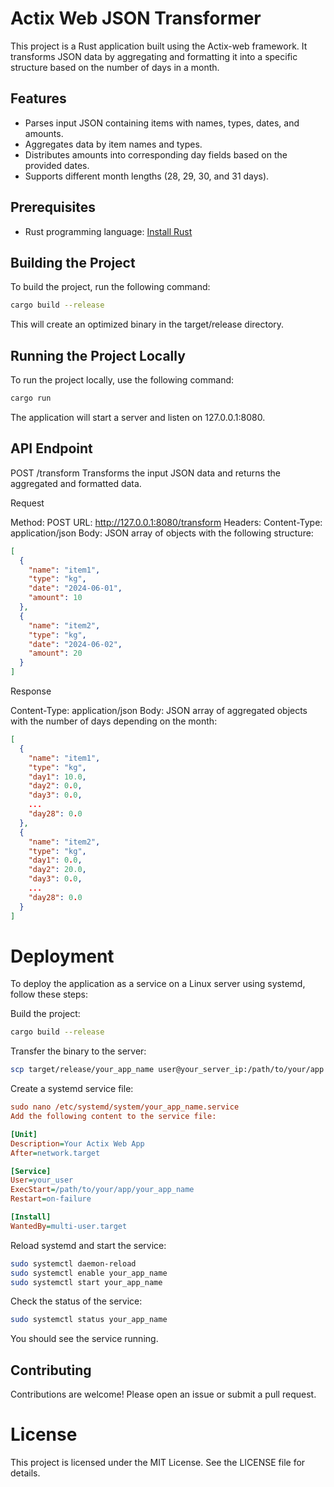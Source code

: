 # Actix Web JSON Transformer

This project is a Rust application built using the Actix-web framework. It transforms JSON data by aggregating and formatting it into a specific structure based on the number of days in a month.

## Features

- Parses input JSON containing items with names, types, dates, and amounts.
- Aggregates data by item names and types.
- Distributes amounts into corresponding day fields based on the provided dates.
- Supports different month lengths (28, 29, 30, and 31 days).

## Prerequisites

- Rust programming language: [Install Rust](https://www.rust-lang.org/tools/install)

## Building the Project

To build the project, run the following command:

```sh
cargo build --release
```

This will create an optimized binary in the target/release directory.

## Running the Project Locally

To run the project locally, use the following command:

```sh
cargo run
```

The application will start a server and listen on 127.0.0.1:8080.

## API Endpoint

POST /transform
Transforms the input JSON data and returns the aggregated and formatted data.

Request

Method: POST
URL: http://127.0.0.1:8080/transform
Headers: Content-Type: application/json
Body: JSON array of objects with the following structure:
```json
[
  {
    "name": "item1",
    "type": "kg",
    "date": "2024-06-01",
    "amount": 10
  },
  {
    "name": "item2",
    "type": "kg",
    "date": "2024-06-02",
    "amount": 20
  }
]
```

Response

Content-Type: application/json
Body: JSON array of aggregated objects with the number of days depending on the month:
```json
[
  {
    "name": "item1",
    "type": "kg",
    "day1": 10.0,
    "day2": 0.0,
    "day3": 0.0,
    ...
    "day28": 0.0
  },
  {
    "name": "item2",
    "type": "kg",
    "day1": 0.0,
    "day2": 20.0,
    "day3": 0.0,
    ...
    "day28": 0.0
  }
]
```

# Deployment

To deploy the application as a service on a Linux server using systemd, follow these steps:

Build the project:
```sh
cargo build --release
```

Transfer the binary to the server:

```sh
scp target/release/your_app_name user@your_server_ip:/path/to/your/app
```

Create a systemd service file:
```ini
sudo nano /etc/systemd/system/your_app_name.service
Add the following content to the service file:
```

```ini
[Unit]
Description=Your Actix Web App
After=network.target

[Service]
User=your_user
ExecStart=/path/to/your/app/your_app_name
Restart=on-failure

[Install]
WantedBy=multi-user.target
```

Reload systemd and start the service:
```sh
sudo systemctl daemon-reload
sudo systemctl enable your_app_name
sudo systemctl start your_app_name
```

Check the status of the service:
```sh
sudo systemctl status your_app_name
```
You should see the service running.

## Contributing

Contributions are welcome! Please open an issue or submit a pull request.

# License

This project is licensed under the MIT License. See the LICENSE file for details.
